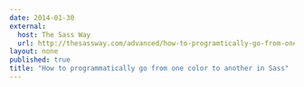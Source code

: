 ```yaml
---
date: 2014-01-30
external: 
  host: The Sass Way
  url: http://thesassway.com/advanced/how-to-programtically-go-from-one-color-to-another-in-sass
layout: none
published: true
title: "How to programmatically go from one color to another in Sass"
---
```

